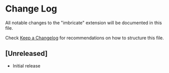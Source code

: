 # Change Log

All notable changes to the "imbricate" extension will be documented in this file.

Check [Keep a Changelog](http://keepachangelog.com/) for recommendations on how to structure this file.

## [Unreleased]

- Initial release